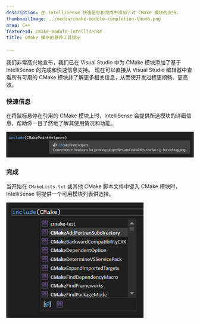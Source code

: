 ```yaml
---
description: 在 IntelliSense 快速信息和完成中添加了对 CMake 模块的支持。
thumbnailImage: ../media/cmake-module-completion-thumb.png
area: C++
featureId: cmake-module-intellisense
title: CMake 模块的悬停工具提示

---
```



我们非常高兴地宣布，我们已在 Visual Studio 中为 CMake 模块添加了基于 IntelliSense 的完成和快速信息支持。 现在可以直接从 Visual Studio 编辑器中查看所有可用的 CMake 模块并了解更多相关信息，从而使开发过程更顺畅、更高效。

### 快速信息

在将鼠标悬停在引用的 CMake 模块上时，IntelliSense 会提供所选模块的详细信息，帮助你一目了然地了解其使用情况和功能。

![“快速信息”中的 CMake 信息](../media/cmake-module-quick-info.png)

### 完成

当开始在 `CMakeLists.txt` 或其他 CMake 脚本文件中键入 CMake 模块时，IntelliSense 将提供一个可用模块列表供选择。

![CMake 模块完成](../media/cmake-module-completion.png)
